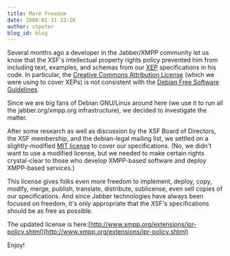 ```yaml
---
title: More Freedom
date: 2008-01-31 13:26
author: stpeter
blog_id: blog
---
```


Several months ago a developer in the Jabber/XMPP community let us know that the XSF's intellectual property rights policy prevented him from including text, examples, and schemas from our [XEP](http://www.xmpp.org/extensions/) specifications in his code. In particular, the [Creative Commons Attribution License](http://creativecommons.org/licenses/by/2.5/) (which we were using to cover XEPs) is not consistent with the [Debian Free Software Guidelines](http://www.debian.org/social_contract#guidelines).

Since we are big fans of Debian GNU/Linux around here (we use it to run all the jabber.org/xmpp.org infrastructure), we decided to investigate the matter.

After some research as well as discussion by the XSF Board of Directors, the XSF membership, and the debian-legal mailing list, we settled on a slightly-modified [MIT license](http://www.opensource.org/licenses/mit-license.php) to cover our specifications. (No, we didn't want to use a modified license, but we needed to make certain rights crystal-clear to those who develop XMPP-based software and deploy XMPP-based services.)

This license gives folks even more freedom to implement, deploy, copy, modify, merge, publish, translate, distribute, sublicense, even sell copies of our specifications. And since Jabber technologies have always been focused on freedom, it's only appropriate that the XSF's specifications should be as free as possible.

The updated license is here:[http://www.xmpp.org/extensions/ipr-policy.shtml](http://www.xmpp.org/extensions/ipr-policy.shtml)

Enjoy!

